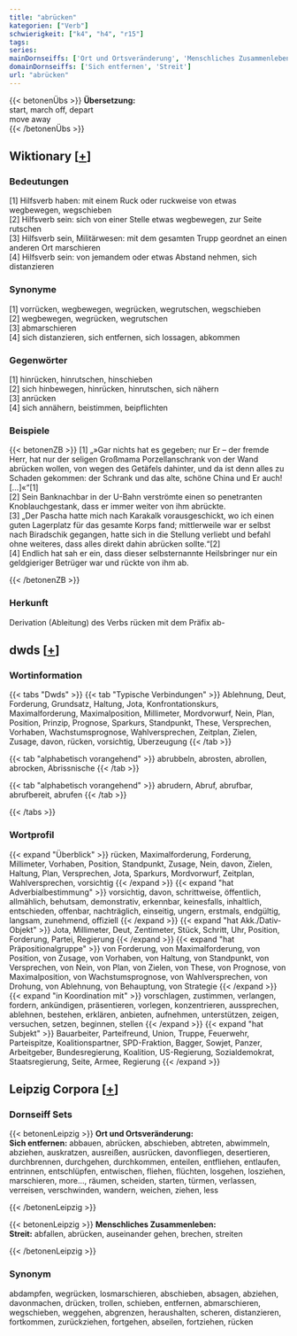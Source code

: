 ```yaml
---
title: "abrücken"
kategorien: ["Verb"]
schwierigkeit: ["k4", "h4", "r15"]
tags:
series:
mainDornseiffs: ['Ort und Ortsveränderung', 'Menschliches Zusammenleben']
domainDornseiffs: ['Sich entfernen', 'Streit']
url: "abrücken"
---
```


{{< betonenÜbs >}}
**Übersetzung:**  
start, march  off, depart  
move away  
{{< /betonenÜbs >}}

## Wiktionary [[+](https://de.wiktionary.org/wiki/abrücken)]

### Bedeutungen
[1] Hilfsverb haben: mit einem Ruck oder ruckweise von etwas wegbewegen, wegschieben  
[2] Hilfsverb sein: sich von einer Stelle etwas wegbewegen, zur Seite rutschen  
[3] Hilfsverb sein, Militärwesen: mit dem gesamten Trupp geordnet an einen anderen Ort marschieren  
[4] Hilfsverb sein: von jemandem oder etwas Abstand nehmen, sich distanzieren  

### Synonyme
[1] vorrücken, wegbewegen, wegrücken, wegrutschen, wegschieben  
[2] wegbewegen, wegrücken, wegrutschen  
[3] abmarschieren  
[4] sich distanzieren, sich entfernen, sich lossagen, abkommen  

### Gegenwörter
[1] hinrücken, hinrutschen, hinschieben  
[2] sich hinbewegen, hinrücken, hinrutschen, sich nähern  
[3] anrücken  
[4] sich annähern, beistimmen, beipflichten  

### Beispiele
{{< betonenZB >}}
[1] „»Gar nichts hat es gegeben; nur Er – der fremde Herr, hat nur der seligen Großmama Porzellanschrank von der Wand abrücken wollen, von wegen des Getäfels dahinter, und da ist denn alles zu Schaden gekommen: der Schrank und das alte, schöne China und Er auch! […]«“[1]  
[2] Sein Banknachbar in der U-Bahn verströmte einen so penetranten Knoblauchgestank, dass er immer weiter von ihm abrückte.  
[3] „Der Pascha hatte mich nach Karakalk vorausgeschickt, wo ich einen guten Lagerplatz für das gesamte Korps fand; mittlerweile war er selbst nach Biradschik gegangen, hatte sich in die Stellung verliebt und befahl ohne weiteres, dass alles direkt dahin abrücken sollte.“[2]  
[4] Endlich hat sah er ein, dass dieser selbsternannte Heilsbringer nur ein geldgieriger Betrüger war und rückte von ihm ab.  

{{< /betonenZB >}}
### Herkunft
Derivation (Ableitung) des Verbs rücken mit dem Präfix ab-  



## dwds [[+](https://www.dwds.de/wb/abrücken)]

### Wortinformation
{{< tabs "Dwds" >}}
{{< tab "Typische Verbindungen" >}}
Ablehnung, Deut, Forderung, Grundsatz, Haltung, Jota, Konfrontationskurs, Maximalforderung, Maximalposition, Millimeter, Mordvorwurf, Nein, Plan, Position, Prinzip, Prognose, Sparkurs, Standpunkt, These, Versprechen, Vorhaben, Wachstumsprognose, Wahlversprechen, Zeitplan, Zielen, Zusage, davon, rücken, vorsichtig, Überzeugung
{{< /tab >}}

{{< tab "alphabetisch vorangehend" >}}
abrubbeln, abrosten, abrollen, abrocken, Abrissnische
{{< /tab >}}

{{< tab "alphabetisch vorangehend" >}}
abrudern, Abruf, abrufbar, abrufbereit, abrufen
{{< /tab >}}

{{< /tabs >}}

### Wortprofil
{{< expand "Überblick" >}} rücken, Maximalforderung, Forderung, Millimeter, Vorhaben, Position, Standpunkt, Zusage, Nein, davon, Zielen, Haltung, Plan, Versprechen, Jota, Sparkurs, Mordvorwurf, Zeitplan, Wahlversprechen, vorsichtig {{< /expand >}}
{{< expand "hat Adverbialbestimmung" >}} vorsichtig, davon, schrittweise, öffentlich, allmählich, behutsam, demonstrativ, erkennbar, keinesfalls, inhaltlich, entschieden, offenbar, nachträglich, einseitig, ungern, erstmals, endgültig, langsam, zunehmend, offiziell {{< /expand >}}
{{< expand "hat Akk./Dativ-Objekt" >}} Jota, Millimeter, Deut, Zentimeter, Stück, Schritt, Uhr, Position, Forderung, Partei, Regierung {{< /expand >}}
{{< expand "hat Präpositionalgruppe" >}} von Forderung, von Maximalforderung, von Position, von Zusage, von Vorhaben, von Haltung, von Standpunkt, von Versprechen, von Nein, von Plan, von Zielen, von These, von Prognose, von Maximalposition, von Wachstumsprognose, von Wahlversprechen, von Drohung, von Ablehnung, von Behauptung, von Strategie {{< /expand >}}
{{< expand "in Koordination mit" >}} vorschlagen, zustimmen, verlangen, fordern, ankündigen, präsentieren, vorlegen, konzentrieren, aussprechen, ablehnen, bestehen, erklären, anbieten, aufnehmen, unterstützen, zeigen, versuchen, setzen, beginnen, stellen {{< /expand >}}
{{< expand "hat Subjekt" >}} Bauarbeiter, Parteifreund, Union, Truppe, Feuerwehr, Parteispitze, Koalitionspartner, SPD-Fraktion, Bagger, Sowjet, Panzer, Arbeitgeber, Bundesregierung, Koalition, US-Regierung, Sozialdemokrat, Staatsregierung, Seite, Armee, Regierung {{< /expand >}}

## Leipzig Corpora [[+](https://corpora.uni-leipzig.de/en/res?word=abrücken&corpusId=deu_newscrawl-public_2018)]

### Dornseiff Sets
{{< betonenLeipzig >}}
**Ort und Ortsveränderung:**  
**Sich entfernen:** abbauen, abrücken, abschieben, abtreten, abwimmeln, abziehen, auskratzen, ausreißen, ausrücken, davonfliegen, desertieren, durchbrennen, durchgehen, durchkommen, enteilen, entfliehen, entlaufen, entrinnen, entschlüpfen, entwischen, fliehen, flüchten, losgehen, losziehen, marschieren, more..., räumen, scheiden, starten, türmen, verlassen, verreisen, verschwinden, wandern, weichen, ziehen, less  

{{< /betonenLeipzig >}}


{{< betonenLeipzig >}}
**Menschliches Zusammenleben:**  
**Streit:** abfallen, abrücken, auseinander gehen, brechen, streiten  

{{< /betonenLeipzig >}}

### Synonym
abdampfen, wegrücken, losmarschieren, abschieben, absagen, abziehen, davonmachen, drücken, trollen, schieben, entfernen, abmarschieren, wegschieben, weggehen, abgrenzen, heraushalten, scheren, distanzieren, fortkommen, zurückziehen, fortgehen, abseilen, fortziehen, rücken

